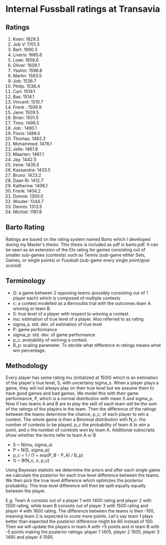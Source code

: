 # Internal Fussball ratings at Transavia
## Ratings
1. Koen: 1829.3 
2. Job V: 1701.3 
3. Bart: 1690.3 
4. Liveris: 1665.6 
5. Loek: 1656.6 
6. Oliver: 1609.1 
7. Yashin: 1596.8 
8. Martin: 1593.5 
9. Job: 1536.7 
10. Philip: 1536.4 
11. Carl: 1519.1 
12. Bas: 1514.1 
13. Vincent: 1510.7 
14. Frenk : 1509.9 
15. Jane: 1509.5 
16. Brian: 1501.5 
17. Timo: 1496.5 
18. Job : 1490.1 
19. Floris: 1486.0 
20. Thomas: 1482.3 
21. Mohammed: 1478.1 
22. Jelle: 1461.8 
23. Maarten: 1461.1 
24. Jay: 1442.5 
25. Irene: 1435.5 
26. Kassandra: 1433.5 
27. Bruno: 1423.2 
28. Daan Ri: 1412.7 
29. Katherine: 1406.1 
30. Frenk: 1404.2 
31. Donnie: 1350.0 
32. Wouter: 1344.7 
33. Dennis: 1313.5 
34. Michiel: 1197.8 

## Barto Rating
Ratings are based on the rating system named Barto which I developed during my Master's thesis. This thesis is included as pdf in barto.pdf. It can be seen as an extension of the Elo rating for games consisting out of smaller sub-games (contests) such as Tennis (sub-game either Sets, Games, or single points) or Fussball (sub-game every single point/goal scored)
## Terminology
- G: a game between 2 opposing teams (possibly consisting out of 1 player each) which is composed of multiple contests
- c: a contest modelled as a Bernoullia trial with the outcomes team A winning or team B.
- S: true level of a player with respect to winning a contest.
- mu: estimation of true level of a player. Also referred to as rating
- sigma_s: std. dev. of estimation of true level
- P: game performance
- sigma_p: std. dev. of game performance
- p_c: probability of winning a contest.
- B_p: scaling parameter. To decide what difference in ratings means what win percentage.
## Methodology
Every player has some rating mu (initialized at 1500) which is an estimation of the player's true level, S, with uncertainy sigma_s. When a player plays a game, they will not always play on their true level but we assume them to have good games and bad games. We model this with their game performance, P, which is a normal distribution with mean S and sigma_p. Now if two teams A and B are to play the skill of each team will be the sum of the ratings of the players in the team. Then the difference of the ratings between the teams determine the chance, p_c, of each player to win a contest. The whole game is then a Binomial distribution with N_c: the number of contests to be played, p_c the probability of team A to win a point, and x the number of contests won by team A. Additional subscripts show whether the terms refer to team A or B
- S ~ N(mu, sigma_s)
- P ~ N(S, sigma_p)
- p_c = 1 / (1 + exp(P_B - P_A) / B_p)
- G ~ B(N_c, x, p_c)

Using Bayesian statistic we determine the priors and after each single game we calculate the posterior for each true level difference between the teams. We then pick the true level difference which optimizes the posterior probability. This true level difference will then be split equally equally between the player. 

E.g. Team A consists out of a player 1 with 1400 rating and player 2 with 1500 rating, while team B consists out of player 3 with 1500 rating and player 4 with 1600 rating. The difference between the teams is then -100, meaning team 2 is expected to score more points. Let's say team 1 plays better than expected the posterior difference might be 80 instead of 100. Then we will update the players in team A with +5 points and in team B with -5 points making the posterior ratings: player 1 1405, player 2 1505, player 3 1495 and player 4 1595.